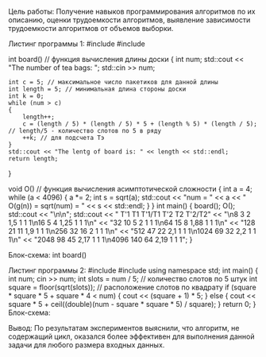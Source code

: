 Цель работы:
Получение навыков программирования алгоритмов по их описанию, оценки трудоемкости алгоритмов, выявление зависимости трудоемкости алгоритмов от объемов выборки.

Листинг программы 1:
#include <iostream>
#include <cmath>

int board() // функция вычисления длины доски
{
	int num;
	std::cout << "The number of tea bags: ";
	std::cin >> num;

	int c = 5; // максимальное число пакетиков для данной длины
	int length = 5; // минимальная длина стороны доски
	int k = 0;
	while (num > c)
	{
		length++;
		c = (length / 5) * (length / 5) * 5 + (length % 5) * (length / 5); // length/5 - количество слотов по 5 в ряду
		++k; // для подсчета Тэ
	}
	std::cout << "The lentg of board is: " << length << std::endl;
	return length;
}

void O() // функция вычисления асимптотической сложности
{
	int a = 4;
	while (a < 4096)
	{
		a *= 2;
		int s = sqrt(a);
		std::cout << "num = " << a << "   O(g(n)) = sqrt(num) = " << s << std::endl;
	}
}
int main()
{
	board();
	O();
	std::cout << "\n\n";
	std::cout << "      T'1      T1      T'1/T1      T'2       T2        T'2/T2" << 
		"\n8      3       2         1,5        1        1            1\n16     5       4         1,25       1        1            1\n" << 
		"32     10      5         2          1        1            1\n64     15      8         1,88       1        1            1\n" << 
		"128    21      11        1,9        1        1            1\n256    32      16        2          1        1            1\n" <<
		"512    47      22        2,1        1        1            1\n1024   69      32        2,2        1        1            1\n" <<
		"2048   98      45        2,17       1        1            1\n4096   140     64        2,19       1        1            1";
}

Блок-схема:
int board()
 
Листинг программы 2:
#include <iostream>
#include <cmath>
using namespace std;
int main() {
    int num;
    cin >> num;
    int slots = num / 5; // количество слотов по 5 штук
    int square = floor(sqrt(slots)); // расположение слотов по квадрату
    if (square * square * 5 + square * 4 < num) 
    {
        cout << (square + 1) * 5;
    }
    else 
    {
        cout << square * 5 + ceil((double)(num - square * square * 5) / square);
    }
    return 0;
}
Блок-схема:
 
Вывод: По результатам экспериментов выяснили, что алгоритм, не содержащий цикл, оказался более эффективен для выполнения данной задачи для любого размера входных данных.

